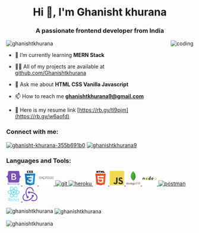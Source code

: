<h1 align="center">Hi 👋, I'm Ghanisht khurana</h1>
<h3 align="center">A passionate frontend developer from India</h3>

<img align="right" alt="coding" widht="300px" height="300px" src="https://cdn.dribbble.com/users/1292677/screenshots/6139167/media/fcf7fd0c619bb87706533079240915f3.gif" />

<p align="left"> <img src="https://komarev.com/ghpvc/?username=ghanishtkhurana&label=Profile%20views&color=0e75b6&style=flat" alt="ghanishtkhurana" /> </p>

- 🌱 I’m currently learning **MERN Stack**

- 👨‍💻 All of my projects are available at [github.com/Ghanishtkhurana](github.com/Ghanishtkhurana)

- 💬 Ask me about **HTML CSS Vanilla Javascript**

- 📫 How to reach me **ghanishtkhurana9@gmail.com**

- 📄 Here is my resume link [https://rb.gy/tl9pjm](https://rb.gy/w6aofd)

<h3 align="left">Connect with me:</h3>
<p align="left">
<a href="https://linkedin.com/in/ghanisht-khurana-355b691b0" target="blank"><img align="center" src="https://raw.githubusercontent.com/rahuldkjain/github-profile-readme-generator/master/src/images/icons/Social/linked-in-alt.svg" alt="ghanisht-khurana-355b691b0" height="30" width="40" /></a>
<a href="https://codesandbox.com/ghanishtkhurana9" target="blank"><img align="center" src="https://raw.githubusercontent.com/rahuldkjain/github-profile-readme-generator/master/src/images/icons/Social/codesandbox.svg" alt="ghanishtkhurana9" height="30" width="40" /></a>
</p>

<h3 align="left">Languages and Tools:</h3>
<p align="left"> <a href="https://getbootstrap.com" target="_blank" rel="noreferrer"> <img src="https://raw.githubusercontent.com/devicons/devicon/master/icons/bootstrap/bootstrap-plain-wordmark.svg" alt="bootstrap" width="40" height="40"/> </a> <a href="https://www.w3schools.com/css/" target="_blank" rel="noreferrer"> <img src="https://raw.githubusercontent.com/devicons/devicon/master/icons/css3/css3-original-wordmark.svg" alt="css3" width="40" height="40"/> </a> <a href="https://expressjs.com" target="_blank" rel="noreferrer"> <img src="https://raw.githubusercontent.com/devicons/devicon/master/icons/express/express-original-wordmark.svg" alt="express" width="40" height="40"/> </a> <a href="https://git-scm.com/" target="_blank" rel="noreferrer"> <img src="https://www.vectorlogo.zone/logos/git-scm/git-scm-icon.svg" alt="git" width="40" height="40"/> </a> <a href="https://heroku.com" target="_blank" rel="noreferrer"> <img src="https://www.vectorlogo.zone/logos/heroku/heroku-icon.svg" alt="heroku" width="40" height="40"/> </a> <a href="https://www.w3.org/html/" target="_blank" rel="noreferrer"> <img src="https://raw.githubusercontent.com/devicons/devicon/master/icons/html5/html5-original-wordmark.svg" alt="html5" width="40" height="40"/> </a> <a href="https://developer.mozilla.org/en-US/docs/Web/JavaScript" target="_blank" rel="noreferrer"> <img src="https://raw.githubusercontent.com/devicons/devicon/master/icons/javascript/javascript-original.svg" alt="javascript" width="40" height="40"/> </a> <a href="https://www.mongodb.com/" target="_blank" rel="noreferrer"> <img src="https://raw.githubusercontent.com/devicons/devicon/master/icons/mongodb/mongodb-original-wordmark.svg" alt="mongodb" width="40" height="40"/> </a> <a href="https://nodejs.org" target="_blank" rel="noreferrer"> <img src="https://raw.githubusercontent.com/devicons/devicon/master/icons/nodejs/nodejs-original-wordmark.svg" alt="nodejs" width="40" height="40"/> </a> <a href="https://postman.com" target="_blank" rel="noreferrer"> <img src="https://www.vectorlogo.zone/logos/getpostman/getpostman-icon.svg" alt="postman" width="40" height="40"/> </a> <a href="https://reactjs.org/" target="_blank" rel="noreferrer"> <img src="https://raw.githubusercontent.com/devicons/devicon/master/icons/react/react-original-wordmark.svg" alt="react" width="40" height="40"/> </a> <a href="https://redux.js.org" target="_blank" rel="noreferrer"> <img src="https://raw.githubusercontent.com/devicons/devicon/master/icons/redux/redux-original.svg" alt="redux" width="40" height="40"/> </a> </p>

<p><img align="left" src="https://github-readme-stats.vercel.app/api/top-langs?username=ghanishtkhurana&show_icons=true&locale=en&layout=compact" alt="ghanishtkhurana" /></p>

<p>&nbsp;<img align="center" src="https://github-readme-stats.vercel.app/api?username=ghanishtkhurana&show_icons=true&locale=en" alt="ghanishtkhurana" /></p>

<p><img align="center" src="https://github-readme-streak-stats.herokuapp.com/?user=ghanishtkhurana&" alt="ghanishtkhurana" /></p>
